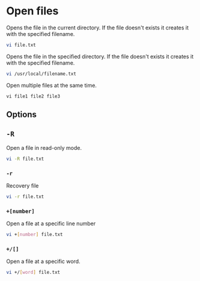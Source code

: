 # Open files

Opens the file in the current directory. If the file doesn't exists it creates it with the specified filename.

```sh
vi file.txt
```

Opens the file in the specified directory. If the file doesn't exists it creates it with the specified filename.

```sh
vi /usr/local/filename.txt
```

Open multiple files at the same time.

```
vi file1 file2 file3
```

## Options

## `-R`

Open a file in read-only mode.

```sh
vi -R file.txt
```

### `-r`

Recovery file

```sh
vi -r file.txt
```

### `+[number]`

Open a file at a specific line number

```sh
vi +[number] file.txt
```

### `+/[]`

Open a file at a specific word.

```sh
vi +/[word] file.txt
```
